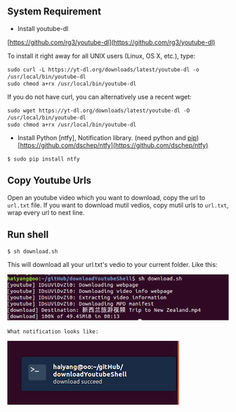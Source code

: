 ## System Requirement
* Install youtube-dl 

 [https://github.com/rg3/youtube-dl](https://github.com/rg3/youtube-dl)

To install it right away for all UNIX users (Linux, OS X, etc.), type:

    sudo curl -L https://yt-dl.org/downloads/latest/youtube-dl -o /usr/local/bin/youtube-dl
    sudo chmod a+rx /usr/local/bin/youtube-dl

If you do not have curl, you can alternatively use a recent wget:

    sudo wget https://yt-dl.org/downloads/latest/youtube-dl -O /usr/local/bin/youtube-dl
    sudo chmod a+rx /usr/local/bin/youtube-dl

* Install Python [ntfy], Notification library.
(need python and [pip](https://pip.pypa.io/en/stable/installing/))[https://github.com/dschep/ntfy](https://github.com/dschep/ntfy)
```
$ sudo pip install ntfy
```
    

## Copy Youtube Urls
  Open an youtube video which you want to download, copy the url to `url.txt` file. If you want to download mutil vedios,  copy mutil urls to `url.txt`, wrap every url to next line.

## Run shell
  ```
  $ sh download.sh
  ```
  
  This will download all your url.txt's vedio to your current folder.
  Like this:
  
  ![demo](demo.png)

	What notification looks like:

  ![notif](notif.png)
